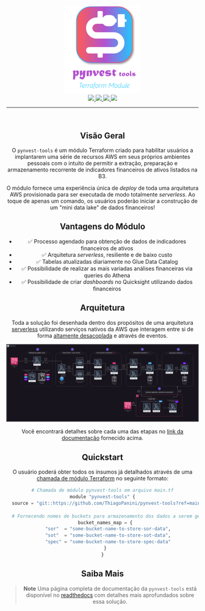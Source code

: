 <div align="center">
    <br><img src="https://github.com/ThiagoPanini/pynvest-tools/blob/main/docs/imgs/logo/logo.png?raw=true" width=200 alt="pynvest-logo">
</div>

<div align="center">

  <a href="https://www.terraform.io/">
    <img src="https://img.shields.io/badge/terraform-grey?style=for-the-badge&logo=terraform&logoColor=B252D0">
  </a>

  <a href="https://www.mkdocs.org/">
    <img src="https://img.shields.io/badge/mkdocs-grey?style=for-the-badge&logo=markdown&logoColor=B252D0">
  </a>

  <a href="https://readthedocs.org/">
    <img src="https://img.shields.io/badge/readthedocs-grey?style=for-the-badge&logo=readthedocs&logoColor=B252D0">
  </a>

  <a href="https://github.com/">
    <img src="https://img.shields.io/badge/github-grey?style=for-the-badge&logo=github&logoColor=B252D0">
  </a>

___

<div align="center">
  <br>
</div>

## Visão Geral

O `pynvest-tools` é um módulo Terraform criado para habilitar usuários a implantarem uma série de recursos AWS em seus próprios ambientes pessoais com o intuito de permitir a extração, preparação e armazenamento recorrente de indicadores financeiros de ativos listados na B3.

O módulo fornece uma experiência única de *deploy* de toda uma arquitetura AWS provisionada para ser executada de modo totalmente *serverless*. Ao toque de apenas um comando, os usuários poderão iniciar a construção de um "mini data lake" de dados financeiros!

## Vantagens do Módulo

- ✅ Processo agendado para obtenção de dados de indicadores financeiros de ativos
- ✅ Arquitetura *serverless*, resiliente e de baixo custo
- ✅ Tabelas atualizadas diariamente no Glue Data Catalog
- ✅ Possibilidade de realizar as mais variadas análises financeiras via queries do Athena
- ✅ Possibilidade de criar *dashboards* no Quicksight utilizando dados financeiros

## Arquitetura

Toda a solução foi desenhada dentro dos propósitos de uma arquitetura [serverless](https://aws.amazon.com/serverless/) utilizando serviços nativos da AWS que interagem entre si de forma [altamente desacoplada](https://aws.amazon.com/blogs/compute/decoupling-larger-applications-with-amazon-eventbridge/) e através de eventos.

![[Arquitetura de solução do módulo](https://github.com/ThiagoPanini/pynvest-tools/blob/main/docs/drawio/pynvest-tool-diagram-print.png?raw=true)](https://github.com/ThiagoPanini/pynvest-tools/blob/main/docs/drawio/pynvest-tool-diagram-print.png?raw=true)

Você encontrará detalhes sobre cada uma das etapas no [link da documentação](https://pynvest.readthedocs.io/pt/latest/tools/tools/) fornecido acima.

## Quickstart

O usuário poderá obter todos os insumos já detalhados através de uma [chamada de módulo Terraform](https://developer.hashicorp.com/terraform/language/modules/syntax) no seguinte formato:

```python
# Chamada de módulo pynvest-tools em arquivo main.tf
module "pynvest-tools" {
  source = "git::https://github.com/ThiagoPanini/pynvest-tools?ref=main"

  # Fornecendo nomes de buckets para armazenamento dos dados a serem gerados
  bucket_names_map = {
    "sor"  = "some-bucket-name-to-store-sor-data",
    "sot"  = "some-bucket-name-to-store-sot-data",
    "spec" = "some-bucket-name-to-store-spec-data"
  }
}
```

## Saiba Mais

> **Note**
> Uma página completa de documentação da `pynvest-tools` está disponível no [readthedocs](https://pynvest.readthedocs.io/pt/latest/tools/tools/) com detalhes mais aprofundados sobre essa solução.